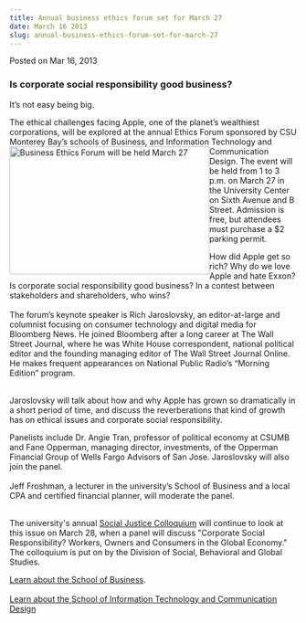 ```yaml
---
title: Annual business ethics forum set for March 27
date: March 16 2013
slug: annual-business-ethics-forum-set-for-march-27
---
```





<span class="date">Posted on Mar 16, 2013    </span>
<h3>Is corporate social responsibility good business?</h3>
<p>It&#x2019;s not easy being big.</p>
<p>The ethical challenges facing Apple, one of the planet&#x2019;s
wealthiest corporations, will be explored at the annual Ethics
Forum sponsored by CSU Monterey Bay&#x2019;s schools of Business, and
Information&#xA0;<img alt="Business Ethics Forum will be held March 27" src="http://news.csumb.edu/sites/default/files/65/attachments/news/images/business-ethics.jpg" style="float:left; width:350px; height:224px">Technology and
Communication Design. The event will be held from 1 to 3 p.m. on
March 27 in the University Center on Sixth Avenue and B Street.
Admission is free, but attendees must purchase a $2 parking
permit.</img></p>
<p>How did Apple get so rich? Why do we love Apple and hate Exxon?
Is corporate social responsibility good business? In a contest
between stakeholders and shareholders, who wins?<br>
<br>
The forum&#x2019;s keynote speaker is Rich Jaroslovsky, an editor-at-large
and columnist focusing on consumer technology and digital media for
Bloomberg News. He joined Bloomberg after a long career at The Wall
Street Journal, where he was White House correspondent, national
political editor and the founding managing editor of The Wall
Street Journal Online. He makes frequent appearances on National
Public Radio&#x2019;s &#x201C;Morning Edition&#x201D; program.</br></br></p>
<p>Jaroslovsky will talk about how and why Apple has grown so
dramatically in a short period of time, and discuss the
reverberations that kind of growth has on ethical issues and
corporate social responsibility.</p>
<p>Panelists include Dr. Angie Tran, professor of political economy
at CSUMB and Fane Opperman, managing director, investments, of the
Opperman Financial Group of Wells Fargo Advisors of San Jose.
Jaroslovsky will also join the panel.<br>
<br>
Jeff Froshman, a lecturer in the university&#x2019;s School of Business
and a local CPA and certified financial planner, will moderate the
panel.</br></br></p>
<p>The university&apos;s annual <a href="../16/social-justice-colloquium-looks-corporate-social-responsibility.html" rel="nofollow">Social Justice Colloquium</a> will continue to look
at this issue on March 28, when a panel will discuss &quot;Corporate
Social Responsibility? Workers, Owners and Consumers in the Global
Economy.&quot; The colloquium is put on by the Division of Social,
Behavioral and Global Studies.</p>
<p><a href="http://csumb.edu/business" rel="nofollow">Learn about
the School of Business</a>.<br>
<br>
<a href="http://itcd.csumb.edu/" rel="nofollow">Learn about the
School of Information Technology and Communication Design</a><br>
<br>
<br>
&#xA0;</br></br></br></br></br></p>





